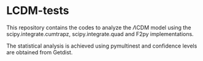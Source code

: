# LCDM-tests
This repository contains the codes to analyze the $\Lambda$CDM model using the scipy.integrate.cumtrapz, scipy.integrate.quad and F2py implementations. 

The statistical analysis is achieved using pymultinest and confidence levels are obtained from Getdist.

